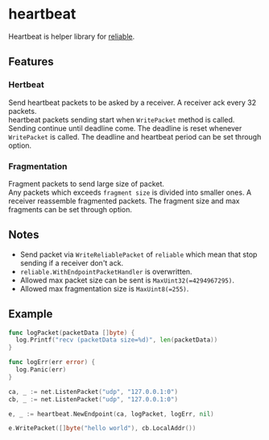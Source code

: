 # heartbeat
Heartbeat is helper library for [reliable](https://github.com/lithdew/reliable).

## Features
### Hertbeat
Send heartbeat packets to be asked by a receiver. A receiver ack every 32 packets.<br>
heartbeat packets sending start when `WritePacket` method is called. Sending continue until deadline come. The deadline is reset whenever `WritePacket` is called. The deadline and heartbeat period can be set through option.

### Fragmentation
Fragment packets to send large size of packet.<br>
Any packets which exceeds `fragment size` is divided into smaller ones. A receiver reassemble fragmented packets. The fragment size and max fragments can be set through option.

## Notes
- Send packet via `WriteReliablePacket` of `reliable` which mean that stop sending if a receiver don't ack.
- `reliable.WithEndpointPacketHandler` is overwritten.
- Allowed max packet size can be sent is `MaxUint32(=4294967295)`.
- Allowed max fragmentation size is `MaxUint8(=255)`.

## Example
```go
func logPacket(packetData []byte) {
  log.Printf("recv (packetData size=%d)", len(packetData))
}

func logErr(err error) {
  log.Panic(err)
}

ca, _ := net.ListenPacket("udp", "127.0.0.1:0")
cb, _ := net.ListenPacket("udp", "127.0.0.1:0")

e, _ := heartbeat.NewEndpoint(ca, logPacket, logErr, nil)

e.WritePacket([]byte("hello world"), cb.LocalAddr())
```
